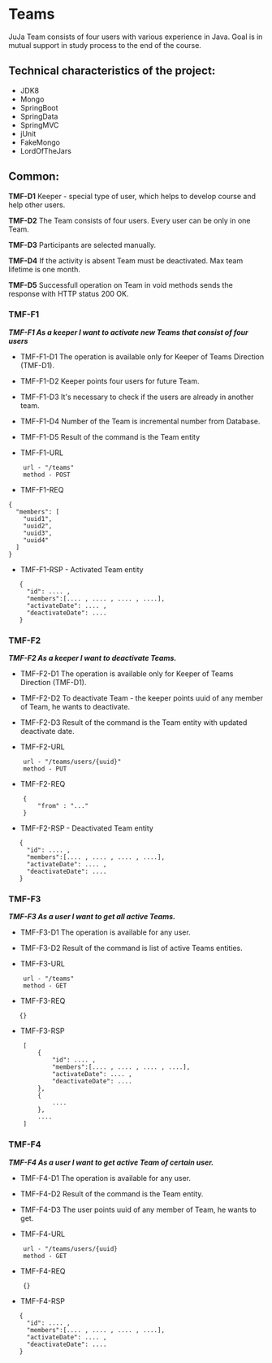 # Teams
JuJa Team consists of four users with various experience in Java. Goal is in mutual support in study process to the
end of the course. 

## Technical characteristics of the project:

* JDK8
* Mongo
* SpringBoot
* SpringData
* SpringMVC
* jUnit
* FakeMongo 
* LordOfTheJars

## Common:
**TMF-D1** Keeper - special type of user, which helps to develop course and help other users.

**TMF-D2** The Team consists of four users. Every user can be only in one Team.

**TMF-D3** Participants are selected manually.

**TMF-D4** If the activity is absent Team must be deactivated. Max team lifetime is one month.

**TMF-D5** Successfull operation on Team in void methods sends the response with HTTP status 200 OK.  

### TMF-F1
***TMF-F1 As a keeper I want to activate new Teams that consist of four users***

* TMF-F1-D1 The operation is available only for Keeper of Teams Direction (TMF-D1).
* TMF-F1-D2 Keeper points four users for future Team.
* TMF-F1-D3 It's necessary to check if the users are already in another team.
* TMF-F1-D4 Number of the Team is incremental number from Database.
* TMF-F1-D5 Result of the command is the Team entity

* TMF-F1-URL
```
    url - "/teams"
    method - POST
```
* TMF-F1-REQ
```
{
  "members": [
    "uuid1",
    "uuid2",
    "uuid3",
    "uuid4"
  ]
}
```
* TMF-F1-RSP - Activated Team entity
```
   {
     "id": .... ,
     "members":[.... , .... , .... , ....],
     "activateDate": .... ,
     "deactivateDate": ....
   }  
```
### TMF-F2
***TMF-F2 As a keeper I want to deactivate Teams.***

* TMF-F2-D1 The operation is available only for Keeper of Teams Direction (TMF-D1).
* TMF-F2-D2 To deactivate Team - the keeper points uuid of any member of Team, he wants to deactivate.
* TMF-F2-D3 Result of the command is the Team entity with updated deactivate date.

* TMF-F2-URL
```
    url - "/teams/users/{uuid}"
    method - PUT
```
* TMF-F2-REQ
```
    {
        "from" : "..."
    }
```
* TMF-F2-RSP - Deactivated Team entity
```
   {
     "id": .... ,
     "members":[.... , .... , .... , ....],
     "activateDate": .... ,
     "deactivateDate": ....
   }  
```
### TMF-F3
***TMF-F3 As a user I want to get all active Teams.***

* TMF-F3-D1 The operation is available for any user.
* TMF-F3-D2 Result of the command is list of active Teams entities.

* TMF-F3-URL
```
    url - "/teams"
    method - GET
```
* TMF-F3-REQ
```
   {}
```
* TMF-F3-RSP
```
    [
        {
            "id": .... ,
            "members":[.... , .... , .... , ....],
            "activateDate": .... ,
            "deactivateDate": ....
        },
        {
            ....
        },
        ....   
    ]
```
### TMF-F4
***TMF-F4 As a user I want to get active Team of certain user.***

* TMF-F4-D1 The operation is available for any user.
* TMF-F4-D2 Result of the command is the Team entity.  
* TMF-F4-D3 The user points uuid of any member of Team, he wants to get.

* TMF-F4-URL
```
    url - "/teams/users/{uuid}
    method - GET
```
* TMF-F4-REQ
```
    {}
```
* TMF-F4-RSP
```
   {
     "id": .... ,
     "members":[.... , .... , .... , ....],
     "activateDate": .... ,
     "deactivateDate": ....
   }  
   
 ```
